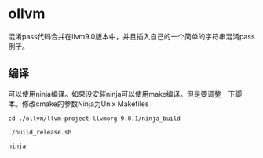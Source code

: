 # ollvm
混淆pass代码合并在llvm9.0版本中，并且插入自己的一个简单的字符串混淆pass例子。

## 编译

可以使用ninja编译。如果没安装ninja可以使用make编译。但是要调整一下脚本。修改cmake的参数Ninja为Unix Makefiles

`cd ./ollvm/llvm-project-llvmorg-9.0.1/ninja_build`

`./build_release.sh`

`ninja`

